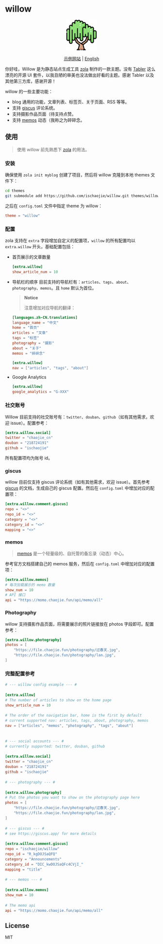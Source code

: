 # willow

<div align="center">
 <img src="static/images/logo.png" alt="logo" width="100">

[示例网站](https://willow.chaojie.fun) | [English](README-en.md)

</div>

你好哇，Willow 是为静态站点生成工具 [zola](https://www.getzola.org/) 制作的一款主题。没有 [Tabler](https://github.com/tabler/tabler) 这么漂亮的开源 UI 套件，以我丑陋的审美也没法做出好看的主题。感谢 Tabler 以及其他第三方库，感谢开源！

willow 的一些主要功能：

- blog 通用的功能，文章列表、标签页、关于页面、RSS 等等。
- 支持 [giscus](https://giscus.app/) 评论系统。
- 支持摄影作品页面（待支持点赞。
- 支持 [memos](https://github.com/usememos/memos) 动态（我称之为碎碎念。

## 使用

> 使用 willow 前先熟悉下 [zola](https://www.getzola.org/documentation/getting-started/overview/) 的用法。

### 安装

确保使用 `zola init myblog` 创建了项目，然后将 willow 克隆到本地 themes 文件下：

```bash
cd themes
git submodule add https://github.com/ischaojie/willow.git themes/willow
```

之后在 `config.toml` 文件中指定 theme 为 willow：

```toml
theme = "willow"
```

### 配置

zola 支持在 `extra` 字段增加自定义的配置项，`willow` 的所有配置均以 `extra.willow` 开头，基础配置包括：

- 首页展示的文章数量

  ```toml
  [extra.willow]
  show_article_num = 10
  ```

- 导航栏的顺序
  目前支持的导航栏有：`articles`、`tags`、`about`、`photography`、`memos`。且 `home` 默认为首位。

  > **Notice**
  >
  > 注意增加对应导航的翻译：

  ```toml
  [languages.zh-CN.translations]
  language_name = "中文"
  home = "首页"
  articles = "文章"
  tags = "标签"
  photography = "摄影"
  about = "关于"
  memos = "碎碎念"
  ```

    ```toml
    [extra.willow]
    nav = ["articles", "tags", "about"]
    ```

- Google Analytics

    ```toml
    [extra.willow]
    google_analytics = "G-XXX"
    ```

### 社交账号

Willow 目前支持的社交账号有：`twitter`、`douban`、`github`（如有其他需求，欢迎 issue）。配置参考：

```toml
[extra.willow.social]
twitter = "chaojie_cn"
douban = "218724191"
github = "ischaojie"
```

所有配置项均为账号 id。

### giscus

willow 目前仅支持 giscus 评论系统（如有其他需求，欢迎 issue）。首先参考 [giscus](https://giscus.app/) 的文档，生成自己的 giscus 配置。然后在 `config.toml` 中增加对应的配置项：

```toml
[extra.willow.comment.giscus]
repo = "<>"
repo_id = "<>"
category = "<>"
category_id = "<>"
mapping = "<>"

```

### memos

> [memos](https://github.com/usememos/memos) 是一个轻量级的、自托管的备忘录（动态）中心。

参考官方文档搭建自己的 memos 服务，然后在 `config.toml` 中增加对应的配置项：

```toml
[extra.willow.memos]
# 每次加载展示的 memo 数量
show_num = 10
# API 接口
api = "https://momo.chaojie.fun/api/memo/all"

```

### Photography

willow 支持摄影作品页面，将需要展示的照片链接放在 photos 字段即可。配置参考：

```toml
[extra.willow.photography]
photos = [
    "https://file.chaojie.fun/photography/过春天.jpg",
    "https://file.chaojie.fun/photography/lan.jpg",
]
```

### 完整配置参考

```toml
# --- willow config example --- #

[extra.willow]
# The number of articles to show on the home page
show_article_num = 10

# The order of the navigation bar, home is the first by default
# current supported nav: articles, tags, about, photography, memos
nav = ["articles", "memos", "photography", "tags", "about"]


# --- social accounts --- #
# currently supported: twitter, douban, github

[extra.willow.social]
twitter = "chaojie_cn"
douban = "218724191"
github = "ischaojie"

# --- photography --- #

[extra.willow.photography]
# Put the photos you want to show on the photography page here
photos = [
    "https://file.chaojie.fun/photography/过春天.jpg",
    "https://file.chaojie.fun/photography/lan.jpg",
]

# --- giscus --- #
# see https://giscus.app/ for more details

[extra.willow.comment.giscus]
repo = "ischaojie/willow"
repo_id = "R_kgDOJSaQFQ"
category = "Announcements"
category_id = "DIC_kwDOJSaQFc4CVjI_"
mapping = "title"

# --- memos --- #

[extra.willow.memos]
show_num = 10

# The memo api
api = "https://momo.chaojie.fun/api/memo/all"
```

## License

MIT
